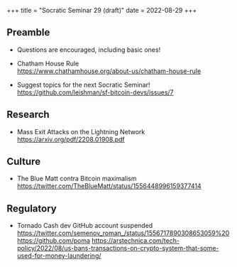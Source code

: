 +++
title = "Socratic Seminar 29 (draft)"
date = 2022-08-29
+++

## Preamble
- Questions are encouraged, including basic ones!
- Chatham House Rule  
  <https://www.chathamhouse.org/about-us/chatham-house-rule>

- Suggest topics for the next Socratic Seminar!  
  <https://github.com/leishman/sf-bitcoin-devs/issues/7>

## Research
- Mass Exit Attacks on the Lightning Network  
  https://arxiv.org/pdf/2208.01908.pdf

## Culture
- The Blue Matt contra Bitcoin maximalism  
  <https://twitter.com/TheBlueMatt/status/1556448996159377414>

## Regulatory
- Tornado Cash dev GitHub account suspended  
  <https://twitter.com/semenov_roman_/status/1556717890308653059%20>
  <https://github.com/poma>
  <https://arstechnica.com/tech-policy/2022/08/us-bans-transactions-on-crypto-system-that-some-used-for-money-laundering/>
